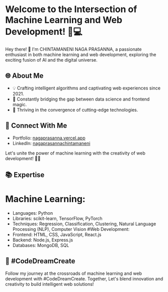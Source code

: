 # Welcome to the Intersection of Machine Learning and Web Development! 🤖💻

Hey there! 👋 I'm CHINTAMANENI NAGA PRASANNA, a passionate enthusiast in both machine learning and web development, exploring the exciting fusion of AI and the digital universe.

## 🌐 About Me
- 💡 Crafting intelligent algorithms and captivating web experiences since 2021.
- 🚀 Constantly bridging the gap between data science and frontend magic.
- 🌟 Thriving in the convergence of cutting-edge technologies.

## 🔗 Connect With Me
- Portfolio: [nagaprasanna.vercel.app](https://nagaprasanna.vercel.app)
- LinkedIn: [nagaprasannachintamaneni](https://www.linkedin.com/in/chintamaneninagaprasanna/)

Let's unite the power of machine learning with the creativity of web development! 🚀✨

## 📚 Expertise
# Machine Learning:
- Languages: Python
- Libraries: scikit-learn, TensorFlow, PyTorch
- Techniques: Regression, Classification, Clustering, Natural Language Processing (NLP), Computer Vision
#Web Development:
- Frontend: HTML, CSS, JavaScript, React.js
- Backend: Node.js, Express.js
- Databases: MongoDB, SQL

## 🌈 #CodeDreamCreate
Follow my journey at the crossroads of machine learning and web development with #CodeDreamCreate. Together, Let's blend innovation and creativity to build intelligent web solutions!
